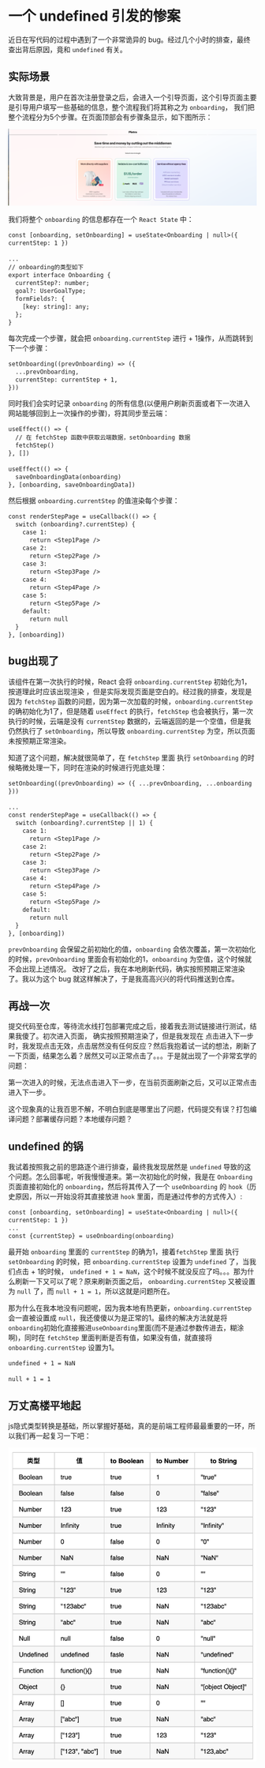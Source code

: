 # 一个 undefined 引发的惨案

近日在写代码的过程中遇到了一个非常诡异的 bug。经过几个小时的排查，最终查出背后原因，竟和 `undefined` 有关。

## 实际场景

大致背景是，用户在首次注册登录之后，会进入一个引导页面，这个引导页面主要是引导用户填写一些基础的信息，整个流程我们将其称之为 `onboarding`， 我们把整个流程分为5个步骤。在页面顶部会有步骤条显示，如下图所示：

![onboarding](./images/onboarding.png)

我们将整个 `onboarding` 的信息都存在一个 `React State` 中：

```tsx
const [onboarding, setOnboarding] = useState<Onboarding | null>({ currentStep: 1 })

...
// onboarding的类型如下
export interface Onboarding {
  currentStep?: number;
  goal?: UserGoalType;
  formFields?: {
    [key: string]: any;
  };
}
```

每次完成一个步骤，就会把 `onboarding.currentStep` 进行 + 1操作，从而跳转到下一个步骤：

```tsx
setOnboarding((prevOnboarding) => ({
  ...prevOnboarding,
  currentStep: currentStep + 1,
}))
```

同时我们会实时记录 `onboarding` 的所有信息(以便用户刷新页面或者下一次进入网站能够回到上一次操作的步骤)，将其同步至云端：

```tsx
useEffect(() => {
  // 在 fetchStep 函数中获取云端数据，setOnboarding 数据
  fetchStep()
}, [])

useEffect(() => {
  saveOnboardingData(onboarding)
}, [onboarding, saveOnboardingData])
```

然后根据 `onboarding.currentStep` 的值渲染每个步骤：

```tsx
const renderStepPage = useCallback(() => {
  switch (onboarding?.currentStep) {
    case 1:
      return <Step1Page />
    case 2:
      return <Step2Page />
    case 3:
      return <Step3Page />
    case 4:
      return <Step4Page />
    case 5:
      return <Step5Page />
    default:
      return null
  }
}, [onboarding])
```

## bug出现了

该组件在第一次执行的时候，React 会将 `onboarding.currentStep` 初始化为1，按道理此时应该出现渲染 <Step1Page />，但是实际发现页面是空白的。经过我的排查，发现是因为 `fetchStep` 函数的问题，因为第一次加载的时候，`onboarding.currentStep` 的确初始化为1了，但是随着 `useEffect` 的执行，`fetchStep` 也会被执行，第一次执行的时候，云端是没有 `currentStep` 数据的，云端返回的是一个空值，但是我仍然执行了 `setOnboarding`，所以导致 `onboarding.currentStep` 为空，所以页面未按预期正常渲染。

知道了这个问题，解决就很简单了，在 `fetchStep` 里面 执行 `setOnboarding` 的时候略微处理一下，同时在渲染的时候进行兜底处理：

```tsx
setOnboarding((prevOnboarding) => ({ ...prevOnboarding, ...onboarding }))

...
const renderStepPage = useCallback(() => {
  switch (onboarding?.currentStep || 1) {
    case 1:
      return <Step1Page />
    case 2:
      return <Step2Page />
    case 3:
      return <Step3Page />
    case 4:
      return <Step4Page />
    case 5:
      return <Step5Page />
    default:
      return null
  }
}, [onboarding])
```

`prevOnboarding` 会保留之前初始化的值，`onboarding` 会依次覆盖，第一次初始化的时候，`prevOnboarding` 里面会有初始化的1，`onboarding` 为空值，这个时候就不会出现上述情况。 改好了之后，我在本地刷新代码，确实按照预期正常渲染了。我以为这个 bug 就这样解决了，于是我高高兴兴的将代码推送到仓库。

## 再战一次

提交代码至仓库，等待流水线打包部署完成之后，接着我去测试链接进行测试，结果我傻了。初次进入页面，<Step1Page /> 确实按照预期渲染了，但是我发现在 <Step1Page />点击进入下一步时，我发现点击无效，点击居然没有任何反应？然后我抱着试一试的想法，刷新了一下页面，结果怎么着？居然又可以正常点击了。。。于是就出现了一个非常玄学的问题：

第一次进入的时候，无法点击进入下一步，在当前页面刷新之后，又可以正常点击进入下一步。

这个现象真的让我百思不解，不明白到底是哪里出了问题，代码提交有误？打包编译问题？部署缓存问题？本地缓存问题？

## undefined 的锅

我试着按照我之前的思路逐个进行排查，最终我发现居然是 `undefined` 导致的这个问题。怎么回事呢，听我慢慢道来。第一次初始化的时候，我是在 `Onboarding` 页面直接初始化的 `onboarding`，然后将其传入了一个 `useOnboarding` 的 `hook`（历史原因，所以一开始没将其直接放进 `hook` 里面，而是通过传参的方式传入）:
```tsx
const [onboarding, setOnboarding] = useState<Onboarding | null>({ currentStep: 1 })
...
const {currentStep} = useOnboarding(onboarding)
```

最开始 `onboarding` 里面的 `currentStep` 的确为1，接着`fetchStep` 里面 执行 `setOnboarding` 的时候，把 `onboarding.currentStep` 设置为 `undefined` 了，当我们点击 + 1的时候， `undefined + 1 = NaN`，这个时候不就没反应了吗。。。那为什么刷新一下又可以了呢？原来刷新页面之后， `onboarding.currentStep` 又被设置为 `null` 了，而 `null + 1 = 1`，所以这就是问题所在。

那为什么在我本地没有问题呢，因为我本地有热更新，`onboarding.currentStep` 会一直被设置成 `null`，我还傻傻以为是正常的1。最终的解决方法就是将 `onboarding`初始化直接搬进`useOnboarding`里面(而不是通过参数传进去，糊涂啊)，同时在 `fetchStep` 里面判断是否有值，如果没有值，就直接将 `onboarding.currentStep` 设置为1。

```tsx
undefined + 1 = NaN

null + 1 = 1
```

## 万丈高楼平地起

js隐式类型转换是基础，所以掌握好基础，真的是前端工程师最最重要的一环，所以我们再一起复习一下吧：

![onboarding](./images/convert-table.png)
